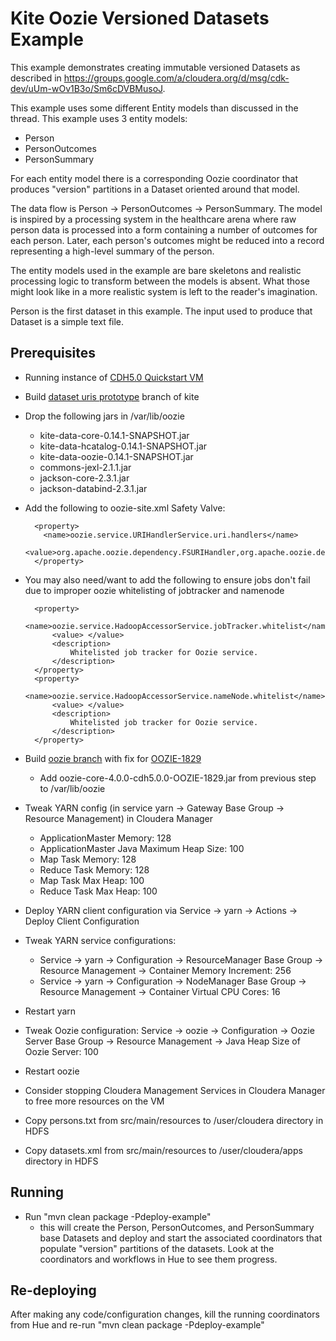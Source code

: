 # Kite Oozie Versioned Datasets Example

This example demonstrates creating immutable versioned Datasets as described in https://groups.google.com/a/cloudera.org/d/msg/cdk-dev/uUm-wOv1B3o/Sm6cDVBMusoJ.

This example uses some different Entity models than discussed in the thread.  This example uses 3 entity models:

* Person
* PersonOutcomes
* PersonSummary

For each entity model there is a corresponding Oozie coordinator that produces "version" partitions in a Dataset
oriented around that model.

The data flow is Person -> PersonOutcomes -> PersonSummary.  The model is inspired by a processing system in the healthcare
arena where raw person data is processed into a form containing a number of outcomes for each person.  Later, each
person's outcomes might be reduced into a record representing a high-level summary of the person.

The entity models used in the example are bare skeletons and realistic processing logic to transform between the models
is absent.  What those might look like in a more realistic system is left to the reader's imagination.

Person is the first dataset in this example.  The input used to produce that Dataset is a simple text file.

## Prerequisites

* Running instance of [CDH5.0 Quickstart VM](http://www.cloudera.com/content/support/en/downloads/download-components/download-products.html?productID=F6mO278Rvo)

* Build [dataset uris prototype](https://github.com/ben-roling/kite/tree/dataset_uri_prototype) branch of kite

* Drop the following jars in /var/lib/oozie
    * kite-data-core-0.14.1-SNAPSHOT.jar
    * kite-data-hcatalog-0.14.1-SNAPSHOT.jar
    * kite-data-oozie-0.14.1-SNAPSHOT.jar
    * commons-jexl-2.1.1.jar
    * jackson-core-2.3.1.jar
    * jackson-databind-2.3.1.jar

* Add the following to oozie-site.xml Safety Valve:

        <property>
          <name>oozie.service.URIHandlerService.uri.handlers</name>
          <value>org.apache.oozie.dependency.FSURIHandler,org.apache.oozie.dependency.HCatURIHandler,org.kitesdk.data.oozie.KiteURIHandler</value>
        </property>

* You may also need/want to add the following to ensure jobs don't fail due to improper oozie whitelisting of jobtracker
  and namenode

        <property>
            <name>oozie.service.HadoopAccessorService.jobTracker.whitelist</name>
            <value> </value>
            <description>
                Whitelisted job tracker for Oozie service.
            </description>
        </property>
        <property>
            <name>oozie.service.HadoopAccessorService.nameNode.whitelist</name>
            <value> </value>
            <description>
                Whitelisted job tracker for Oozie service.
            </description>
        </property>

* Build [oozie branch](https://github.com/ben-roling/oozie-cloudera/tree/OOZIE-1829) with fix for [OOZIE-1829](https://issues.apache.org/jira/browse/OOZIE-1829)
    * Add oozie-core-4.0.0-cdh5.0.0-OOZIE-1829.jar from previous step to /var/lib/oozie

* Tweak YARN config (in service yarn -> Gateway Base Group -> Resource Management) in Cloudera Manager
    * ApplicationMaster Memory: 128
    * ApplicationMaster Java Maximum Heap Size: 100
    * Map Task Memory: 128
    * Reduce Task Memory: 128
    * Map Task Max Heap: 100
    * Reduce Task Max Heap: 100

* Deploy YARN client configuration via Service -> yarn -> Actions -> Deploy Client Configuration

* Tweak YARN service configurations:
    * Service -> yarn -> Configuration -> ResourceManager Base Group -> Resource Management -> Container Memory Increment: 256
    * Service -> yarn -> Configuration -> NodeManager Base Group -> Resource Management -> Container Virtual CPU Cores: 16

* Restart yarn

* Tweak Oozie configuration: Service -> oozie -> Configuration -> Oozie Server Base Group -> Resource Management -> Java Heap Size of Oozie Server: 100

* Restart oozie

* Consider stopping Cloudera Management Services in Cloudera Manager to free more resources on the VM

* Copy persons.txt from src/main/resources to /user/cloudera directory in HDFS

* Copy datasets.xml from src/main/resources to /user/cloudera/apps directory in HDFS

## Running
* Run "mvn clean package -Pdeploy-example"
    * this will create the Person, PersonOutcomes, and PersonSummary base Datasets and deploy and start the associated
      coordinators that populate "version" partitions of the datasets.  Look at the coordinators and workflows in Hue to
      see them progress.

## Re-deploying
After making any code/configuration changes, kill the running coordinators from Hue and re-run "mvn clean package -Pdeploy-example"
